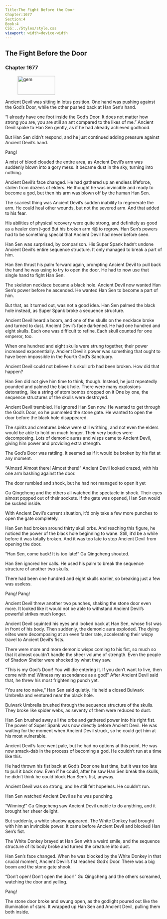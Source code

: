 ```yaml
---
Title:The Fight Before the Door 
Chapter:1677 
Section:4 
Book:4 
CSS:../Styles/style.css 
viewport: width=device-width
---
```

  
## The Fight Before the Door
### Chapter 1677
  
<figure>
	<img src="../Images/gem.gif" alt="gem" id="gem" width="120" height="60" />
</figure>
  

  
Ancient Devil was sitting in lotus position. One hand was pushing against the God’s Door, while the other pushed back at Han Sen’s hand.

“I already have one foot inside the God’s Door. It does not matter how strong you are, you are still an ant compared to the likes of me.” Ancient Devil spoke to Han Sen gently, as if he had already achieved godhood.

But Han Sen didn’t respond, and he just continued adding pressure against Ancient Devil’s hand.

Pang!

A mist of blood clouded the entire area, as Ancient Devil’s arm was suddenly blown into a gory mess. It became dust in the sky, turning into nothing.

Ancient Devil’s face changed. He had gathered up an endless lifeforce, stolen from dozens of elders. He thought he was invincible and ready to become a god, but then his arm was blown off by the human Han Sen.

The scariest thing was Ancient Devil’s sudden inability to regenerate the arm. He could heal other wounds, but not the severed arm. And that added to his fear.

His abilities of physical recovery were quite strong, and definitely as good as a healer dem卜god But his broken arm r咖 to regrow. Han Sen’s powers had to be something special that Ancient Devil had never before seen.

Han Sen was surprised, by comparison. His Super Spank hadn’t undone Ancient Devil’s entire sequence structure. It only managed to break a part of him.

Han Sen thrust his palm forward again, prompting Ancient Devil to pull back the hand he was using to try to open the door. He had to now use that single hand to fight Han Sen.

The skeleton necklace became a black hole. Ancient Devil now wanted Han Sen’s power before he ascended. He wanted Han Sen to become a part of him.

But that, as it turned out, was not a good idea. Han Sen palmed the black hole instead, as Super Spank broke a sequence structure.

Ancient Devil heard a boom, and one of the skulls on the necklace broke and turned to dust. Ancient Devil’s face darkened. He had one hundred and eight skulls. Each one was difficult to refine. Each skull counted for one emperor, too.

When one hundred and eight skulls were strung together, their power increased exponentially. Ancient Devil’s power was something that ought to have been impossible in the Fourth God’s Sanctuary.

Ancient Devil could not believe his skull orb had been broken. How did that happen?

Han Sen did not give him time to think, though. Instead, he just repeatedly pounded and palmed the black hole. There were many explosions detonating, like a string of atom bombs dropped on it One by one, the sequence structures of the skulls were destroyed.

Ancient Devil trembled. He ignored Han Sen now. He wanted to get through the God’s Door, so he pummeled the stone gate. He wanted to open the door before the black hole disappeared.

The spirits and creatures below were still writhing, and not even the elders would be able to hold on much longer. Their very bodies were decomposing. Lots of demonic auras and wisps came to Ancient Devil, giving him power and providing extra strength.

The God’s Door was rattling. It seemed as if it would be broken by his fist at any moment.

“Almost! Almost there! Almost there!” Ancient Devil looked crazed, with his one arm bashing against the door.

The door rumbled and shook, but he had not managed to open it yet

Gu Qingcheng and the others all watched the spectacle in shock. Their eyes almost popped out of their sockets. If the gate was opened, Han Sen would be sucked inside.

With Ancient Devil’s current situation, it’d only take a few more punches to open the gate completely.

Han Sen had broken around thirty skull orbs. And reaching this figure, he noticed the power of the black hole beginning to wane. Still, it’d be a while before it was totally broken. And it was too late to stop Ancient Devil from opening the door.

“Han Sen, come back! It is too late!” Gu Qingcheng shouted.

Han Sen ignored her calls. He used his palm to break the sequence structure of another two skulls.

There had been one hundred and eight skulls earlier, so breaking just a few was useless.

Pang! Pang!

Ancient Devil threw another two punches, shaking the stone door even more. It looked like it would not be able to withstand Ancient Devil’s powerful strikes much longer.

Ancient Devil squinted his eyes and looked back at Han Sen, whose fist was in front of his body. Then suddenly, the demonic aura exploded. The dying elites were decomposing at an even faster rate, accelerating their wispy travel to Ancient Devil’s fists.

There were more and more demonic wisps coming to his fist, so much so that it almost couldn’t handle the sheer volume of strength. Even the people of Shadow Shelter were shocked by what they saw.

“This is my God’s Door! You will die entering it. If you don’t want to live, then come with me! Witness my ascendance as a god!” After Ancient Devil said that, he threw his most frightening punch yet.

“You are too naive,” Han Sen said quietly. He held a closed Bulwark Umbrella and ventured near the black hole.

Bulwark Umbrella brushed through the sequence structure of the skulls. They broke like spider webs, as seventy of them were reduced to dust.

Han Sen brushed away all the orbs and gathered power into his right fist. The power of Super Spank was now directly before Ancient Devil. He was waiting for the moment when Ancient Devil struck, so he could get him at his most vulnerable.

Ancient Devil’s face went pale, but he had no options at this point. He was now smack-dab in the process of becoming a god. He couldn’t run at a time like this.

He had thrown his fist back at God’s Door one last time, but it was too late to pull it back now. Even if he could, after he saw Han Sen break the skulls, he didn’t think he could block Han Sen’s fist, anyway.

Ancient Devil was so strong, and he still felt hopeless. He couldn’t run.

Han Sen watched Ancient Devil as he was punching.

“Winning!” Gu Qingcheng saw Ancient Devil unable to do anything, and it brought her sheer delight.

But suddenly, a white shadow appeared. The White Donkey had brought with him an invincible power. It came before Ancient Devil and blocked Han Sen’s fist.

The White Donkey brayed at Han Sen with a weird smile, and the sequence structure of its body broke and turned the creature into dust.

Han Sen’s face changed. When he was blocked by the White Donkey in that crucial moment, Ancient Devil’s fist reached God’s Door. There was a big boom and the stone gate shook.

“Don’t open! Don’t open the door!” Gu Qingcheng and the others screamed, watching the door and yelling.

Pang!

The stone door broke and swung open, as the godlight poured out like the illumination of stars. It wrapped up Han Sen and Ancient Devil, pulling them both inside.